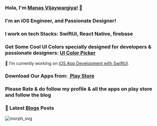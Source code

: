 ### Hola, I'm <a href="https://kanishkvijaywargiya.github.io/uicolorpicker.github.io/">Manas Vijaywargiya!</a> :wave:
### I'm an iOS Engineer, and Passionate Designer!
### I work on tech Stacks: SwiftUI, React Native, firebase
### Get Some Cool UI Colors specially designed for developers & passionate designers: <a style="font-weight:bold;" href="https://kanishkvijaywargiya.github.io/uicolorpicker.github.io/">UI Color Picker</a><br>

:telescope: I’m currently working on <a href="https://blacenova.wordpress.com/2021/01/17/first-steps-in-swift/">iOS App Development with SwiftUI</a>.<br>

### Download Our Apps from: <a style="font-weight:bold;" href="https://play.google.com/store/search?q=com.blacenova&c=apps&hl=en_IN">&nbsp;Play Store</a> <br>

### Please Rate & do follow my profile & all the apps on play store and follow the blog

### :closed_book: Latest <a href="https://blacenova.wordpress.com/blog-2/">Blogs</a> Posts<br>

![morph_svg](https://user-images.githubusercontent.com/43451046/93579605-4ed57000-f9bc-11ea-853d-7a225cf72c02.gif)

